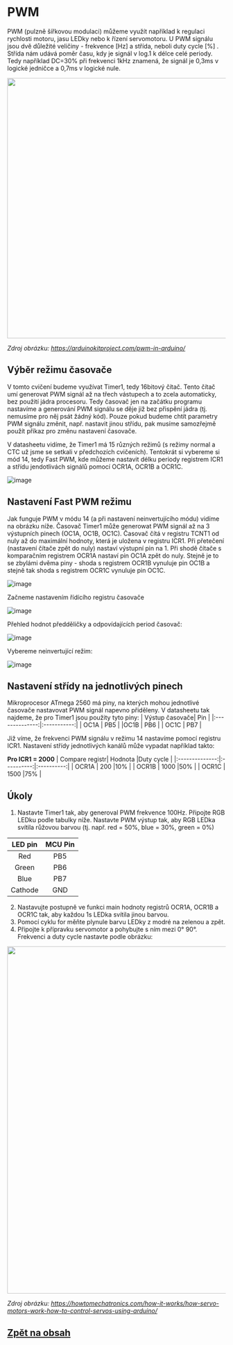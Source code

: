 # PWM

PWM (pulzně šířkovou modulaci) můžeme využít například k regulaci rychlosti motoru, jasu LEDky nebo k řízení servomotoru. U PWM signálu jsou dvě důležité veličiny - frekvence [Hz] a střída, neboli duty cycle [%] . Střída nám udává poměr času, kdy je signál v log.1 k délce celé periody. Tedy například DC=30% při frekvenci 1kHz znamená, že signál je 0,3ms v  logické jedničce a 0,7ms v logické nule.

<img src="https://github.com/user-attachments/assets/a54b052d-7a31-424e-b982-7bb4a846f13b" width="600"/>

*Zdroj obrázku: https://arduinokitproject.com/pwm-in-arduino/*

## Výběr režimu časovače

V tomto cvičení budeme využívat Timer1, tedy 16bitový čítač. Tento čítač umí generovat PWM signál až na třech vástupech a to zcela automaticky, bez použití jádra procesoru. Tedy časovač jen na začátku programu nastavíme a generování PWM signálu se děje již bez přispění jádra (tj. nemusíme pro něj psát žádný kód). Pouze pokud budeme chtít parametry PWM signálu změnit, např. nastavit jinou střídu, pak musíme samozřejmě použít příkaz pro změnu nastavení časovače.

V datasheetu vidíme, že Timer1 má 15 různých režimů (s režimy normal a CTC už jsme se setkali v předchozích cvičeních). Tentokrát si vybereme si mód 14, tedy Fast PWM, kde můžeme nastavit délku periody registrem ICR1 a střídu jendotlivách signálů pomocí OCR1A, OCR1B a OCR1C.

![image](https://github.com/user-attachments/assets/46d04634-b54f-4302-9edd-85ca25d63233)

## Nastavení Fast PWM režimu

Jak funguje PWM v módu 14 (a při nastavení neinvertujícího módu) vidíme na obrázku níže. Časovač Timer1 může generowat PWM signál až na 3 výstupních pinech (OC1A, OC1B, OC1C). Časovač čítá v registru TCNT1 od nuly až do maximální hodnoty, která je uložena v registru ICR1. Při přetečení (nastavení čítače zpět do nuly) nastaví výstupní pin na 1. Při shodě čítače s komparačním registrem OCR1A nastaví pin OC1A zpět do nuly. Stejně je to se zbylámi dvěma piny - shoda s registrem OCR1B vynuluje pin OC1B a stejně tak shoda s registrem OCR1C vynuluje pin OC1C.

![image](https://github.com/user-attachments/assets/a5f092e8-8585-4e9b-a1be-719aa85f66d0)

Začneme nastavením řídícího registru časovače

![image](https://github.com/user-attachments/assets/84240a48-cf04-4c65-8369-c9a0bf85c769)

Přehled hodnot předděličky a odpovídajících period časovač:

![image](https://github.com/user-attachments/assets/01d3932f-f769-4452-97d9-7aab6448f6b2)

Vybereme neinvertující režim:

![image](https://github.com/user-attachments/assets/73045035-97a6-4c02-b3df-2adae6312450)

## Nastavení střídy na jednotlivých pinech

Mikroprocesor ATmega 2560 má piny, na kterých mohou jednotlivé časovače nastavovat PWM signál napevno přiděleny. V datasheetu tak najdeme, že pro Timer1 jsou použity tyto piny:
| Výstup časovače| Pin         |
|:--------------:|:-----------:|
| OC1A           | PB5         |
|OC1B            | PB6         |
| OC1C           | PB7         |

Již víme, že frekvenci PWM signálu v režimu 14 nastavíme pomocí registru ICR1. Nastavení střídy jednotlivých kanálů může vypadat například takto: 

**Pro ICR1 = 2000**
| Compare registr| Hodnota     |Duty cycle |
|:--------------:|:----------:|:----------:|
| OCR1A          | 200        |10%         |
| OCR1B          | 1000       |50%         |
| OCR1C          | 1500       |75%         |


## Úkoly

1. Nastavte Timer1 tak, aby generoval PWM frekvence 100Hz. Připojte RGB LEDku podle tabulky níže. Nastavte PWM výstup tak, aby RGB LEDka svítila růžovou barvou (tj. např. red = 50%, blue = 30%, green = 0%)

| LED pin | MCU Pin     |
|:-------:|:-----------:|
| Red     | PB5         |
| Green   | PB6         |
| Blue    | PB7         |
| Cathode | GND         |

2. Nastavujte postupně ve funkci main hodnoty registrů OCR1A, OCR1B a OCR1C tak, aby každou 1s LEDka svítila jinou barvou.
3. Pomocí cyklu for měňte plynule barvu LEDky z modré na zelenou a zpět.
4. Připojte k přípravku servomotor a pohybujte s ním mezi 0° 90°. Frekvenci a duty cycle nastavte podle obrázku:

<img src="https://github.com/user-attachments/assets/c764915c-387e-4741-8842-d2b9a450c3dc" width="800"/>

*Zdroj obrázku: https://howtomechatronics.com/how-it-works/how-servo-motors-work-how-to-control-servos-using-arduino/*

## [Zpět na obsah](README.md)

